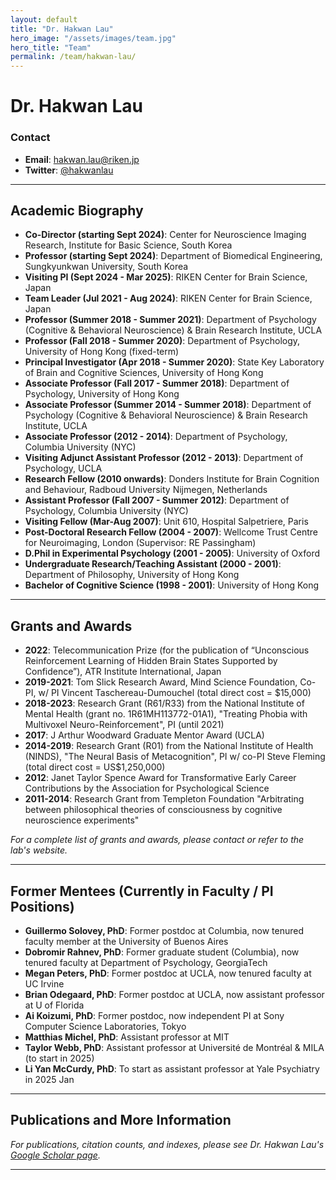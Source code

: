 ```yaml
---
layout: default
title: "Dr. Hakwan Lau"
hero_image: "/assets/images/team.jpg"
hero_title: "Team"
permalink: /team/hakwan-lau/
---
```


# Dr. Hakwan Lau

### Contact
- **Email**: [hakwan.lau@riken.jp](mailto:hakwan.lau@riken.jp)
- **Twitter**: [@hakwanlau](https://twitter.com/hakwanlau)

---

## Academic Biography

- **Co-Director (starting Sept 2024)**: Center for Neuroscience Imaging Research, Institute for Basic Science, South Korea
- **Professor (starting Sept 2024)**: Department of Biomedical Engineering, Sungkyunkwan University, South Korea
- **Visiting PI (Sept 2024 - Mar 2025)**: RIKEN Center for Brain Science, Japan
- **Team Leader (Jul 2021 - Aug 2024)**: RIKEN Center for Brain Science, Japan
- **Professor (Summer 2018 - Summer 2021)**: Department of Psychology (Cognitive & Behavioral Neuroscience) & Brain Research Institute, UCLA
- **Professor (Fall 2018 - Summer 2020)**: Department of Psychology, University of Hong Kong (fixed-term)
- **Principal Investigator (Apr 2018 - Summer 2020)**: State Key Laboratory of Brain and Cognitive Sciences, University of Hong Kong
- **Associate Professor (Fall 2017 - Summer 2018)**: Department of Psychology, University of Hong Kong
- **Associate Professor (Summer 2014 - Summer 2018)**: Department of Psychology (Cognitive & Behavioral Neuroscience) & Brain Research Institute, UCLA
- **Associate Professor (2012 - 2014)**: Department of Psychology, Columbia University (NYC)
- **Visiting Adjunct Assistant Professor (2012 - 2013)**: Department of Psychology, UCLA
- **Research Fellow (2010 onwards)**: Donders Institute for Brain Cognition and Behaviour, Radboud University Nijmegen, Netherlands
- **Assistant Professor (Fall 2007 - Summer 2012)**: Department of Psychology, Columbia University (NYC)
- **Visiting Fellow (Mar-Aug 2007)**: Unit 610, Hospital Salpetriere, Paris
- **Post-Doctoral Research Fellow (2004 - 2007)**: Wellcome Trust Centre for Neuroimaging, London (Supervisor: RE Passingham)
- **D.Phil in Experimental Psychology (2001 - 2005)**: University of Oxford
- **Undergraduate Research/Teaching Assistant (2000 - 2001)**: Department of Philosophy, University of Hong Kong
- **Bachelor of Cognitive Science (1998 - 2001)**: University of Hong Kong

---

## Grants and Awards

- **2022**: Telecommunication Prize (for the publication of “Unconscious Reinforcement Learning of Hidden Brain States Supported by Confidence”), ATR Institute International, Japan
- **2019-2021**: Tom Slick Research Award, Mind Science Foundation, Co-PI, w/ PI Vincent Taschereau-Dumouchel (total direct cost = $15,000)
- **2018-2023**: Research Grant (R61/R33) from the National Institute of Mental Health (grant no. 1R61MH113772-01A1), "Treating Phobia with Multivoxel Neuro-Reinforcement", PI (until 2021)
- **2017**: J Arthur Woodward Graduate Mentor Award (UCLA)
- **2014-2019**: Research Grant (R01) from the National Institute of Health (NINDS), "The Neural Basis of Metacognition", PI w/ co-PI Steve Fleming (total direct cost = US$1,250,000)
- **2012**: Janet Taylor Spence Award for Transformative Early Career Contributions by the Association for Psychological Science
- **2011-2014**: Research Grant from Templeton Foundation "Arbitrating between philosophical theories of consciousness by cognitive neuroscience experiments"

_For a complete list of grants and awards, please contact or refer to the lab's website._

---

## Former Mentees (Currently in Faculty / PI Positions)

- **Guillermo Solovey, PhD**: Former postdoc at Columbia, now tenured faculty member at the University of Buenos Aires
- **Dobromir Rahnev, PhD**: Former graduate student (Columbia), now tenured faculty at Department of Psychology, GeorgiaTech
- **Megan Peters, PhD**: Former postdoc at UCLA, now tenured faculty at UC Irvine
- **Brian Odegaard, PhD**: Former postdoc at UCLA, now assistant professor at U of Florida
- **Ai Koizumi, PhD**: Former postdoc, now independent PI at Sony Computer Science Laboratories, Tokyo
- **Matthias Michel, PhD**: Assistant professor at MIT
- **Taylor Webb, PhD**: Assistant professor at Université de Montréal & MILA (to start in 2025)
- **Li Yan McCurdy, PhD**: To start as assistant professor at Yale Psychiatry in 2025 Jan

---

## Publications and More Information

_For publications, citation counts, and indexes, please see Dr. Hakwan Lau's [Google Scholar page](#)._

---